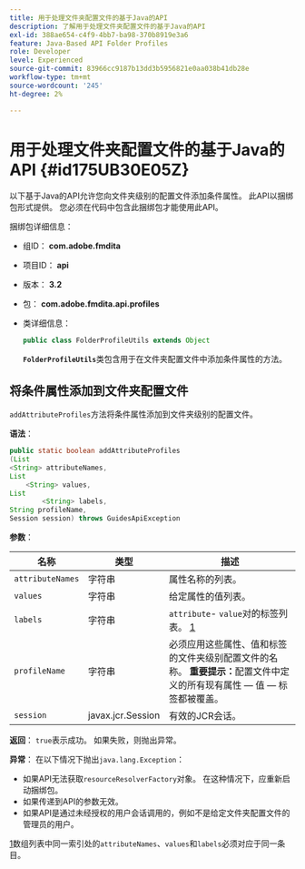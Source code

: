 ```yaml
---
title: 用于处理文件夹配置文件的基于Java的API
description: 了解用于处理文件夹配置文件的基于Java的API
exl-id: 388ae654-c4f9-4bb7-ba98-370b8919e3a6
feature: Java-Based API Folder Profiles
role: Developer
level: Experienced
source-git-commit: 83966cc9187b13dd3b5956821e0aa038b41db28e
workflow-type: tm+mt
source-wordcount: '245'
ht-degree: 2%

---
```


# 用于处理文件夹配置文件的基于Java的API {#id175UB30E05Z}

以下基于Java的API允许您向文件夹级别的配置文件添加条件属性。 此API以捆绑包形式提供。 您必须在代码中包含此捆绑包才能使用此API。

捆绑包详细信息：

- 组ID： **com.adobe.fmdita**

- 项目ID： **api**

- 版本： **3.2**

- 包： **com.adobe.fmdita.api.profiles**

- 类详细信息：

  ```JAVA
  public class FolderProfileUtils extends Object
  ```

  **`FolderProfileUtils`**&#x200B;类包含用于在文件夹配置文件中添加条件属性的方法。


## 将条件属性添加到文件夹配置文件

``addAttributeProfiles``方法将条件属性添加到文件夹级别的配置文件。

**语法**：

```JAVA
public static boolean addAttributeProfiles
(List
<String> attributeNames, 
List
    <String> values, 
List
        <String> labels,
String profileName, 
Session session) throws GuidesApiException
```

**参数**：

| 名称 | 类型 | 描述 |
|----|----|-----------|
| ``attributeNames`` | 字符串 | 属性名称的列表。 |
| ``values`` | 字符串 | 给定属性的值列表。 |
| `labels` | 字符串 | `attribute`- `value`对的标签列表。 [1](#fntarg_1) |
| `profileName` | 字符串 | 必须应用这些属性、值和标签的文件夹级别配置文件的名称。 **重要提示：**&#x200B;配置文件中定义的所有现有属性 — 值 — 标签都被覆盖。 |
| `session` | javax.jcr.Session | 有效的JCR会话。 |

**返回**：
`true`表示成功。 如果失败，则抛出异常。

**异常**：
在以下情况下抛出``java.lang.Exception``：

- 如果API无法获取`resourceResolverFactory`对象。 在这种情况下，应重新启动捆绑包。
- 如果传递到API的参数无效。
- 如果API是通过未经授权的用户会话调用的，例如不是给定文件夹配置文件的管理员的用户。

[1](#fnsrc_1)数组列表中同一索引处的`attributeNames`、`values`和`labels`必须对应于同一条目。
